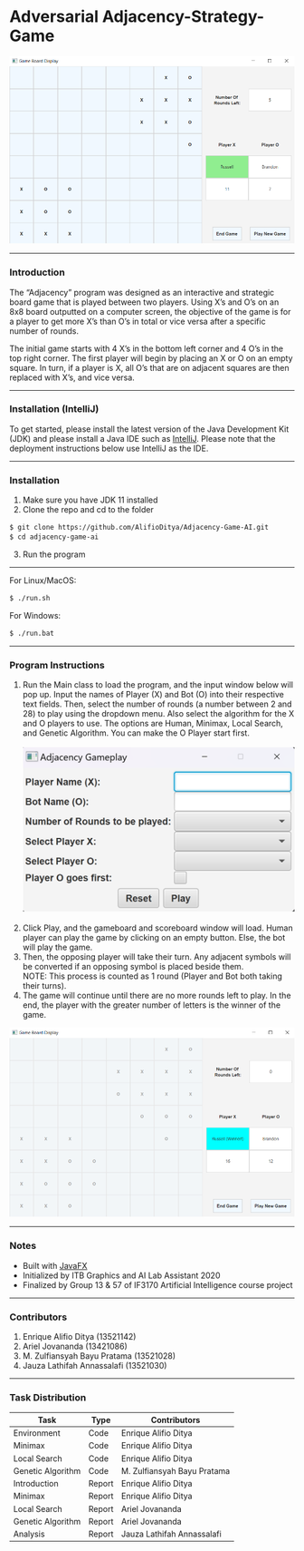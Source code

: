 # Adversarial Adjacency-Strategy-Game
<kbd>
  <img src="./screenshots/gamePlay.png">
</kbd>

<hr>

### Introduction
The “Adjacency” program was designed as an interactive and strategic board game that is played between two players. Using X’s and O’s on an 8x8 board outputted on a computer screen, the objective of the game is for a player to get more X’s than O’s in total or vice versa after a specific number of rounds.

The initial game starts with 4 X’s in the bottom left corner and 4 O’s in the top right corner. The first player will begin by placing an X or O on an empty square. In turn, if a player is X, all O’s that are on adjacent squares are then replaced with X’s, and vice versa.

<hr>

### Installation (IntelliJ)
To get started, please install the latest version of the Java Development Kit (JDK) and please install a Java IDE such as <a href="https://www.jetbrains.com/idea/">IntelliJ</a>. Please note that the deployment instructions below use IntelliJ as the IDE.

<hr>

### Installation
1. Make sure you have JDK 11 installed
2. Clone the repo and cd to the folder
``` bash
$ git clone https://github.com/AlifioDitya/Adjacency-Game-AI.git
$ cd adjacency-game-ai
```
3. Run the program

<hr>

For Linux/MacOS:
``` bash
$ ./run.sh
```
For Windows:
``` bash
$ ./run.bat
```

<hr>

### Program Instructions
1. Run the Main class to load the program, and the input window below will pop up. Input the names of Player (X) and Bot (O) into their respective text fields.
Then, select the number of rounds (a number between 2 and 28) to play using the dropdown menu.
Also select the algorithm for the X and O players to use. The options are Human, Minimax, Local Search, and Genetic Algorithm.
You can make the O Player start first.
<br><br><kbd>
<img src="./screenshots/inputScreen.png"></kbd>
<br><br>
2. Click Play, and the gameboard and scoreboard window will load. Human player can play the game by clicking on an empty button. Else, the bot will play the game. 
3. Then, the opposing player will take their turn. Any adjacent symbols will be converted if an opposing symbol is placed beside them.  
NOTE: This process is counted as 1 round (Player and Bot both taking their turns).
4. The game will continue until there are no more rounds left to play. In the end, the player with the greater number of letters is the winner of the game.
<kbd>
  <img src="./screenshots/endOfGame.png">
</kbd>

<hr>

### Notes
<ul>
  <li>Built with <a href="https://openjfx.io/">JavaFX</a></li>
  <li>Initialized by ITB Graphics and AI Lab Assistant 2020</li>
  <li>Finalized by Group 13 & 57 of IF3170 Artificial Intelligence course project</li>
</ul>

<hr>

### Contributors
1. Enrique Alifio Ditya (13521142)
2. Ariel Jovananda (13421086)
3. M. Zulfiansyah Bayu Pratama (13521028)
4. Jauza Lathifah Annassalafi (13521030)

<hr>

### Task Distribution
| Task | Type | Contributors |
| --- | --- | --- |
| Environment | Code | Enrique Alifio Ditya |
| Minimax | Code | Enrique Alifio Ditya |
| Local Search | Code | Enrique Alifio Ditya |
| Genetic Algorithm | Code | M. Zulfiansyah Bayu Pratama |
| Introduction | Report | Enrique Alifio Ditya |
| Minimax | Report | Enrique Alifio Ditya |
| Local Search | Report | Ariel Jovananda |
| Genetic Algorithm | Report | Ariel Jovananda |
| Analysis | Report | Jauza Lathifah Annassalafi |
